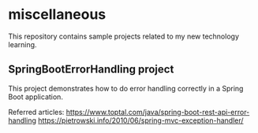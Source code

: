 # miscellaneous
This repository contains sample projects related to my new technology learning.

SpringBootErrorHandling project
-------------------------------
This project demonstrates how to do error handling correctly in a Spring Boot application.

Referred articles: https://www.toptal.com/java/spring-boot-rest-api-error-handling
https://pietrowski.info/2010/06/spring-mvc-exception-handler/


